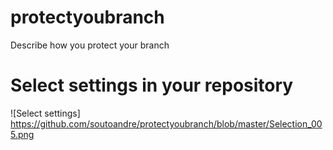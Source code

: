 # protectyoubranch
Describe how you protect your branch



# Select settings in your repository
![Select settings] https://github.com/soutoandre/protectyoubranch/blob/master/Selection_005.png
